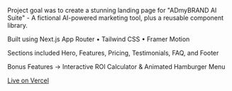 Project goal was to create a stunning landing page for "ADmyBRAND AI Suite" - A fictional AI-powered marketing tool, plus a reusable component library.

Built using Next.js App Router • Tailwind CSS • Framer Motion

Sections included Hero, Features, Pricing, Testimonials, FAQ, and Footer

Bonus Features -> Interactive ROI Calculator & Animated Hamburger Menu

[Live on Vercel](https://admybrand-ai-sp.vercel.app/)